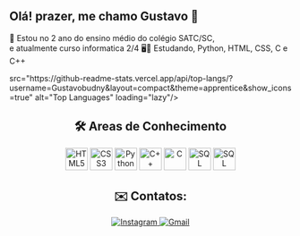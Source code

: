 ## Olá! prazer, me chamo Gustavo 🙂
<p> 🏫 Estou no 2 ano do ensino médio do colégio SATC/SC, <br> e atualmente curso informatica 2/4 🖥📖 Estudando, Python, HTML, CSS, C e C++
</p>

<p>  <img align="center">src="https://github-readme-stats.vercel.app/api/top-langs/?username=Gustavobudny&layout=compact&theme=apprentice&show_icons=true" alt="Top Languages" loading="lazy"/>   </p>

<h2 align="center">🛠️ Areas de Conhecimento</h2>

<p align="center">
  <img src="https://cdn.jsdelivr.net/gh/devicons/devicon/icons/html5/html5-original.svg" alt="HTML5" width="40" height="40" />
  <img src="https://cdn.jsdelivr.net/gh/devicons/devicon/icons/css3/css3-original.svg" alt="CSS3" width="40" height="40" />
  <img src="https://cdn.jsdelivr.net/gh/devicons/devicon/icons/python/python-original.svg" alt="Python" width="40" height="40"/>
  <img src="https://cdn.jsdelivr.net/gh/devicons/devicon@latest/icons/cplusplus/cplusplus-original.svg" alt="C++" width="40" height="40"/>
  <img src="https://img.icons8.com/?size=100&id=40670&format=png&color=000000" alt="C" width="40" height="40"/>
  <img src="https://cdn.jsdelivr.net/gh/devicons/devicon@latest/icons/mysql/mysql-original-wordmark.svg" alt="SQL" width="40" height="40"/>
  <img src="https://cdn.jsdelivr.net/gh/devicons/devicon/icons/arduino/arduino-original-wordmark.svg" alt="SQL" width="40" height="40"/>         
</p>

<h2 align="center">✉️ Contatos: </h2>

<p align="center">
  <a href="https://www.instagram.com/gustavobudny/" target="_blank">
    <img src="https://img.shields.io/badge/-Instagram-%23E4405F?style=for-the-badge&logo=instagram&logoColor=white" alt="Instagram" loading="lazy">
  </a>
  <a href="mailto:gustavosouza1317@gmail.com">
    <img src="https://img.shields.io/badge/Gmail-D14836?style=for-the-badge&logo=gmail&logoColor=white" alt="Gmail" loading="lazy">
  </a>
</p>

